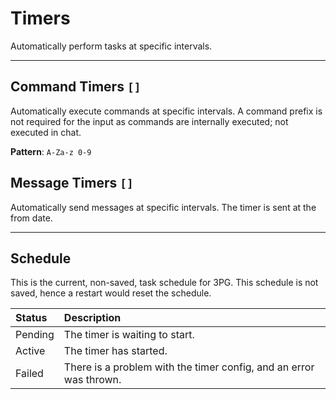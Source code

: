 # Timers
Automatically perform tasks at specific intervals.

---

## Command Timers `[]`
Automatically execute commands at specific intervals.
A command prefix is not required for the input as commands are internally executed; not executed in chat.

**Pattern**: `A-Za-z 0-9`

## Message Timers `[]`
Automatically send messages at specific intervals.
The timer is sent at the from date. 

---

## Schedule
This is the current, non-saved, task schedule for 3PG.
This schedule is not saved, hence a restart would reset the schedule.

Status  | Description
:-------|:--------------------------
Pending | The timer is waiting to start.
Active  | The timer has started.
Failed  | There is a problem with the timer config, and an error was thrown.